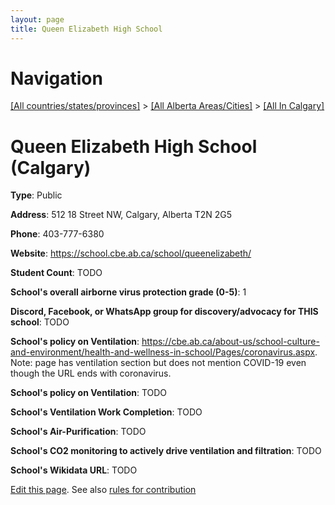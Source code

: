 ```yaml
---
layout: page
title: Queen Elizabeth High School
---
```

# Navigation

[[All countries/states/provinces]](../../..) > [[All Alberta Areas/Cities]](../..) > [[All In Calgary]](..)

# Queen Elizabeth High School (Calgary)

**Type**: Public

**Address**: 512 18 Street NW, Calgary, Alberta T2N 2G5

**Phone**: 403-777-6380

**Website**: <https://school.cbe.ab.ca/school/queenelizabeth/>

**Student Count**: TODO

**School's overall airborne virus protection grade (0-5)**: 1

**Discord, Facebook, or WhatsApp group for discovery/advocacy for THIS school**: TODO

**School's policy on Ventilation**: <https://cbe.ab.ca/about-us/school-culture-and-environment/health-and-wellness-in-school/Pages/coronavirus.aspx>. Note: page has ventilation section but does not mention COVID-19 even though the URL ends with coronavirus.

**School's policy on Ventilation**: TODO

**School's Ventilation Work Completion**: TODO

**School's Air-Purification**: TODO

**School's CO2 monitoring to actively drive ventilation and filtration**: TODO

**School's Wikidata URL**: TODO


[Edit this page](https://github.com/ventilate-schools/AB/edit/main/./Calgary/Queen_Elizabeth_High_School.md). See also [rules for contribution](../../../contribution-rules/)